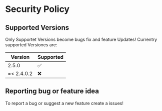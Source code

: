 # Security Policy

## Supported Versions

Only Supportet Versions become bugs fix and feature Updates!
Currentry supported Versiones are:

| Version    | Supported          |
| ---------- | ------------------ |
| 2.5.0      | :white_check_mark: |
| =< 2.4.0.2 | :x:                |

## Reporting bug or feature idea

To report a bug or suggest a new feature create a issues!
